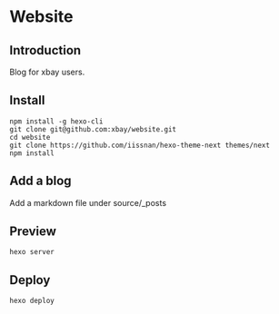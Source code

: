 Website
=======

Introduction
------------
Blog for xbay users.

Install
-------

    npm install -g hexo-cli
    git clone git@github.com:xbay/website.git
    cd website
    git clone https://github.com/iissnan/hexo-theme-next themes/next
    npm install

Add a blog
----------
Add a markdown file under source/_posts

Preview
-------

    hexo server

Deploy
------

    hexo deploy
